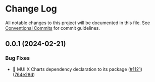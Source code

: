 # Change Log

All notable changes to this project will be documented in this file.
See [Conventional Commits](https://conventionalcommits.org) for commit guidelines.

## 0.0.1 (2024-02-21)


### Bug Fixes

* 🐛 MUI X Charts dependency declaration to its package ([#1121](https://git.autodesk.com/dpe/iccc/issues/1121)) ([764e28d](https://git.autodesk.com/dpe/iccc/commits/764e28dcd67ebde9b1a043e134b30b521718e0a9))

